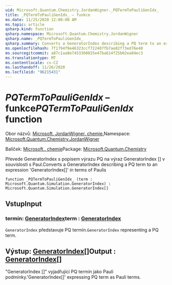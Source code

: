 ```yaml
---
uid: Microsoft.Quantum.Chemistry.JordanWigner._PQTermToPauliGenIdx_
title: _PQTermToPauliGenIdx_ – funkce
ms.date: 11/25/2020 12:00:00 AM
ms.topic: article
qsharp.kind: function
qsharp.namespace: Microsoft.Quantum.Chemistry.JordanWigner
qsharp.name: _PQTermToPauliGenIdx_
qsharp.summary: Converts a GeneratorIndex describing a PQ term to an expression 'GeneratorIndex[]' in terms of Paulis
ms.openlocfilehash: 7f1794f9e46323ccf722407fb7ae82f73ed76e40
ms.sourcegitcommit: a87c1aa8e7453360025e47ba614f25b02ea84ec3
ms.translationtype: MT
ms.contentlocale: cs-CZ
ms.lasthandoff: 11/26/2020
ms.locfileid: "96215431"
---
```

# <a name="_pqtermtopauligenidx_-function"></a><span data-ttu-id="ed29e-102">_PQTermToPauliGenIdx_ – funkce</span><span class="sxs-lookup"><span data-stu-id="ed29e-102">_PQTermToPauliGenIdx_ function</span></span>

<span data-ttu-id="ed29e-103">Obor názvů: [Microsoft. JordanWigner. chemie.](xref:Microsoft.Quantum.Chemistry.JordanWigner)</span><span class="sxs-lookup"><span data-stu-id="ed29e-103">Namespace: [Microsoft.Quantum.Chemistry.JordanWigner](xref:Microsoft.Quantum.Chemistry.JordanWigner)</span></span>

<span data-ttu-id="ed29e-104">Balíček: [Microsoft.. chemie](https://nuget.org/packages/Microsoft.Quantum.Chemistry)</span><span class="sxs-lookup"><span data-stu-id="ed29e-104">Package: [Microsoft.Quantum.Chemistry](https://nuget.org/packages/Microsoft.Quantum.Chemistry)</span></span>


<span data-ttu-id="ed29e-105">Převede GeneratorIndex s popisem výrazu PQ na výraz GeneratorIndex [] v souvislosti s Paul.</span><span class="sxs-lookup"><span data-stu-id="ed29e-105">Converts a GeneratorIndex describing a PQ term to an expression 'GeneratorIndex[]' in terms of Paulis</span></span>

```qsharp
function _PQTermToPauliGenIdx_ (term : Microsoft.Quantum.Simulation.GeneratorIndex) : Microsoft.Quantum.Simulation.GeneratorIndex[]
```


## <a name="input"></a><span data-ttu-id="ed29e-106">Vstup</span><span class="sxs-lookup"><span data-stu-id="ed29e-106">Input</span></span>

### <a name="term--generatorindex"></a><span data-ttu-id="ed29e-107">termín: [GeneratorIndex](xref:Microsoft.Quantum.Simulation.GeneratorIndex)</span><span class="sxs-lookup"><span data-stu-id="ed29e-107">term : [GeneratorIndex](xref:Microsoft.Quantum.Simulation.GeneratorIndex)</span></span>

<span data-ttu-id="ed29e-108">`GeneratorIndex` představuje PQ termín.</span><span class="sxs-lookup"><span data-stu-id="ed29e-108">`GeneratorIndex` representing a PQ term.</span></span>



## <a name="output--generatorindex"></a><span data-ttu-id="ed29e-109">Výstup: [GeneratorIndex](xref:Microsoft.Quantum.Simulation.GeneratorIndex)[]</span><span class="sxs-lookup"><span data-stu-id="ed29e-109">Output : [GeneratorIndex](xref:Microsoft.Quantum.Simulation.GeneratorIndex)[]</span></span>

<span data-ttu-id="ed29e-110">"GeneratorIndex []" vyjadřující PQ termín jako Pauli podmínky.</span><span class="sxs-lookup"><span data-stu-id="ed29e-110">'GeneratorIndex[]' expressing PQ term as Pauli terms.</span></span>